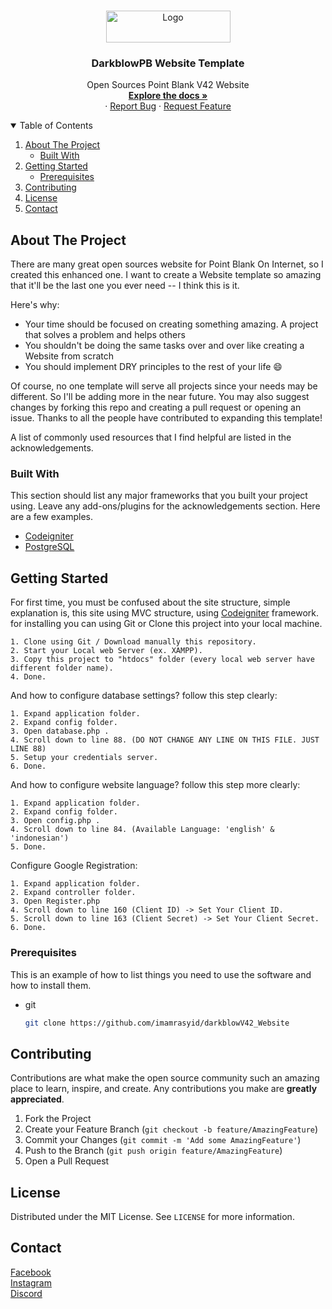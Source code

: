 
<br />
<p align="center">
  <a href="https://github.com/imamrasyid/darkblowV42_Website">
    <img src="https://i.imgur.com/qL9KJt0.png" alt="Logo" width="199" height="51">
  </a>

  <h3 align="center">DarkblowPB Website Template</h3>

  <p align="center">
    Open Sources Point Blank V42 Website
    <br />
    <a href="https://github.com/imamrasyid/darkblowV42_Website"><strong>Explore the docs »</strong></a>
    <br />
    ·
    <a href="https://github.com/imamrasyid/darkblowV42_Website/issues">Report Bug</a>
    ·
    <a href="https://github.com/imamrasyid/darkblowV42_Website/issues">Request Feature</a>
  </p>
</p>



<!-- TABLE OF CONTENTS -->
<details open="open">
  <summary>Table of Contents</summary>
  <ol>
    <li>
      <a href="#about-the-project">About The Project</a>
      <ul>
        <li><a href="#built-with">Built With</a></li>
      </ul>
    </li>
    <li>
      <a href="#getting-started">Getting Started</a>
      <ul>
        <li><a href="#prerequisites">Prerequisites</a></li>
      </ul>
    </li>
    <li><a href="#contributing">Contributing</a></li>
    <li><a href="#license">License</a></li>
    <li><a href="#contact">Contact</a></li>
  </ol>
</details>



<!-- ABOUT THE PROJECT -->
## About The Project

There are many great open sources website for Point Blank On Internet, so I created this enhanced one. I want to create a Website template so amazing that it'll be the last one you ever need -- I think this is it.

Here's why:
* Your time should be focused on creating something amazing. A project that solves a problem and helps others
* You shouldn't be doing the same tasks over and over like creating a Website from scratch
* You should implement DRY principles to the rest of your life :smile:

Of course, no one template will serve all projects since your needs may be different. So I'll be adding more in the near future. You may also suggest changes by forking this repo and creating a pull request or opening an issue. Thanks to all the people have contributed to expanding this template!

A list of commonly used resources that I find helpful are listed in the acknowledgements.

### Built With

This section should list any major frameworks that you built your project using. Leave any add-ons/plugins for the acknowledgements section. Here are a few examples.
* [Codeigniter](https://codeigniter.com)
* [PostgreSQL](https://www.postgresql.org/)



<!-- GETTING STARTED -->
## Getting Started

For first time, you must be confused about the site structure, simple explanation is, this site using MVC structure, using [Codeigniter](https://codeigniter.com) framework.
for installing you can using Git or Clone this project into your local machine.

	1. Clone using Git / Download manually this repository.
	2. Start your Local web Server (ex. XAMPP).
	3. Copy this project to "htdocs" folder (every local web server have different folder name).
	4. Done.

And how to configure database settings? follow this step clearly:

	1. Expand application folder.
	2. Expand config folder.
	3. Open database.php .
	4. Scroll down to line 88. (DO NOT CHANGE ANY LINE ON THIS FILE. JUST LINE 88)
	5. Setup your credentials server.
	6. Done.

And how to configure website language? follow this step more clearly:

  	1. Expand application folder.
  	2. Expand config folder.
  	3. Open config.php .
  	4. Scroll down to line 84. (Available Language: 'english' & 'indonesian')
  	5. Done.

Configure Google Registration:

	1. Expand application folder.
	2. Expand controller folder.
	3. Open Register.php
	4. Scroll down to line 160 (Client ID) -> Set Your Client ID.
	5. Scroll down to line 163 (Client Secret) -> Set Your Client Secret.
	6. Done.

### Prerequisites

This is an example of how to list things you need to use the software and how to install them.
* git
  ```sh
  git clone https://github.com/imamrasyid/darkblowV42_Website
  ```


<!-- CONTRIBUTING -->
## Contributing

Contributions are what make the open source community such an amazing place to learn, inspire, and create. Any contributions you make are **greatly appreciated**.

1. Fork the Project
2. Create your Feature Branch (`git checkout -b feature/AmazingFeature`)
3. Commit your Changes (`git commit -m 'Add some AmazingFeature'`)
4. Push to the Branch (`git push origin feature/AmazingFeature`)
5. Open a Pull Request



<!-- LICENSE -->
## License

Distributed under the MIT License. See `LICENSE` for more information.



<!-- CONTACT -->
## Contact
<a href="https://facebook.com/Ultimate.Defacer">Facebook</a><br>
<a href="https://instagram.com/dev_eyetracker">Instagram</a><br>
<a href="https://discord.gg/zcwBaK9rRG">Discord</a>
